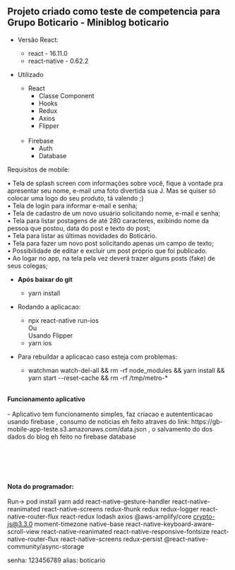 ## Projeto criado como teste de competencia para Grupo Boticario - Miniblog boticario

- Versão React: </br>

  - react - 16.11.0 </br>
  - react-native - 0.62.2 </br>

- Utilizado </br>

  - React </br>
    - Classe Component </br>
    - Hooks </br>
    - Redux </br>
    - Axios </br>
    - Flipper </br></br>
  - Firebase </br>
    - Auth  </br>
    - Database </br>
  

<p>Requisitos de mobile:</p> 

•	Tela de splash screen com informações sobre você, fique à vontade pra apresentar seu nome, e-mail uma foto divertida sua J. Mas se quiser só colocar uma logo do seu produto, tá valendo ;) </br>
•	Tela de login para informar e-mail e senha;</br>
•	Tela de cadastro de um novo usuário solicitando nome, e-mail e senha;</br>
•	Tela para listar postagens de até 280 caracteres, exibindo nome da pessoa que postou, data do post e texto do post;</br>
•	Tela para listar as últimas novidades do Boticário. </br>
•	Tela para fazer um novo post solicitando apenas um campo de texto;</br>
•	Possibilidade de editar e excluir um post próprio que foi publicado.</br>
•	Ao logar no app, na tela pela vez deverá trazer alguns posts (fake) de seus colegas;</br>


* <b>Após baixar do git </B> </Br>
  - yarn install </br>
* Rodando a aplicacao:</br>
   
  - npx react-native run-ios </br> 
  Ou </br>
  Usando Flipper</br>
  - yarn ios

* Para rebuildar a aplicacao caso esteja com problemas: </br>
  - watchman watch-del-all && rm -rf node_modules && yarn install && yarn start --reset-cache && rm -rf /tmp/metro-\* </br>

</br>
<b> Funcionamento aplicativo</b></br></br>
  - Aplicativo tem funcionamento simples, faz criacao e autententicacao usando firebase , consumo de noticias eh feito atraves do link:  https://gb-mobile-app-teste.s3.amazonaws.com/data.json , o salvamento do dos dados do blog eh feito no firebase database

</br></br>
</br></br>


<b>Nota do programador:</b> </br></br>
Run-> pod install
yarn add react-native-gesture-handler react-native-reanimated react-native-screens redux-thunk redux redux-logger react-native-router-flux react-redux lodash axios @aws-amplify/core crypto-js@3.3.0 moment-timezone native-base react-native-keyboard-aware-scroll-view react-native-reanimated react-native-responsive-fontsize react-native-router-flux react-native-screens redux-persist
@react-native-community/async-storage

senha: 123456789
alias: boticario
